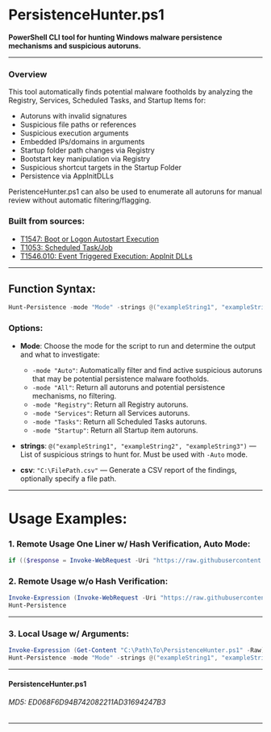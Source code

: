 # PersistenceHunter.ps1

**PowerShell CLI tool for hunting Windows malware persistence mechanisms and suspicious autoruns.**

---

### Overview
This tool automatically finds potential malware footholds by analyzing the Registry, Services, Scheduled Tasks, and Startup Items for:

- Autoruns with invalid signatures
- Suspicious file paths or references
- Suspicious execution arguments
- Embedded IPs/domains in arguments
- Startup folder path changes via Registry
- Bootstart key manipulation via Registry
- Suspicious shortcut targets in the Startup Folder
- Persistence via AppInitDLLs

PeristenceHunter.ps1 can also be used to enumerate all autoruns for manual review without automatic filtering/flagging.

### Built from sources:
- [T1547: Boot or Logon Autostart Execution](https://attack.mitre.org/techniques/T1547/001/)
- [T1053: Scheduled Task/Job](https://attack.mitre.org/techniques/T1053/)
- [T1546.010: Event Triggered Execution: AppInit DLLs](https://attack.mitre.org/techniques/T1546/010/)
---

## Function Syntax:
```powershell
Hunt-Persistence -mode "Mode" -strings @("exampleString1", "exampleString2", "exampleString3") -csv "C:\FilePath.csv"
```

### Options:
- **Mode**: Choose the mode for the script to run and determine the output and what to investigate:
  - `-mode "Auto"`: Automatically filter and find active suspicious autoruns that may be potential persistence malware footholds.
  - `-mode "All"`: Return all autoruns and potential persistence mechanisms, no filtering.
  - `-mode "Registry"`: Return all Registry autoruns.
  - `-mode "Services"`: Return all Services autoruns.
  - `-mode "Tasks"`: Return all Scheduled Tasks autoruns.
  - `-mode "Startup"`: Return all Startup item autoruns.

- **strings**: `@("exampleString1", "exampleString2", "exampleString3")` — List of suspicious strings to hunt for. Must be used with `-Auto` mode.
- **csv**: `"C:\FilePath.csv"` — Generate a CSV report of the findings, optionally specify a file path.

---
# Usage Examples: 

### 1. Remote Usage One Liner w/ Hash Verification, Auto Mode:
```powershell
if (($response = Invoke-WebRequest -Uri "https://raw.githubusercontent.com/blwhit/PersistenceHunter/refs/heads/main/PersistenceHunter.ps1" -UseBasicParsing).StatusCode -eq 200) { if ([BitConverter]::ToString([System.Security.Cryptography.MD5]::Create().ComputeHash([System.Text.Encoding]::UTF8.GetBytes($response.Content))).Replace("-", "") -eq "ED068F6D94B742082211AD31694247B3") { Invoke-Expression $response.Content; Hunt-Persistence -mode "Auto" } else { Write-Host "Hash verification failed." } } else { Write-Host "Failed to download the script. Status Code: $($response.StatusCode)" }
```

### 2. Remote Usage w/o Hash Verification:
```powershell
Invoke-Expression (Invoke-WebRequest -Uri "https://raw.githubusercontent.com/blwhit/PersistenceHunter/refs/heads/main/PersistenceHunter.ps1" -UseBasicP).Content;
Hunt-Persistence
```

---

### 3. Local Usage w/ Arguments:
```powershell
Invoke-Expression (Get-Content "C:\Path\To\PersistenceHunter.ps1" -Raw);
Hunt-Persistence -mode "Mode" -strings @("exampleString1", "exampleString2", "exampleString3") -csv "C:\FilePath.csv"
```

---
#### PersistenceHunter.ps1 
###### MD5: ED068F6D94B742082211AD31694247B3
---
